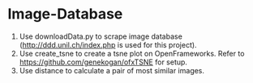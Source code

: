 # Image-Database

1. Use downloadData.py to scrape image database (http://ddd.unil.ch/index.php is used for this project).
2. Use create_tsne to create a tsne plot on OpenFrameworks. Refer to https://github.com/genekogan/ofxTSNE for setup.
3. Use distance to calculate a pair of most similar images.
